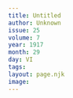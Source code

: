 ```yaml
---
title: Untitled 
author: Unknown
issue: 25
volume: 7
year: 1917
month: 29
day: VI
tags:
layout: page.njk
image:
---
```



